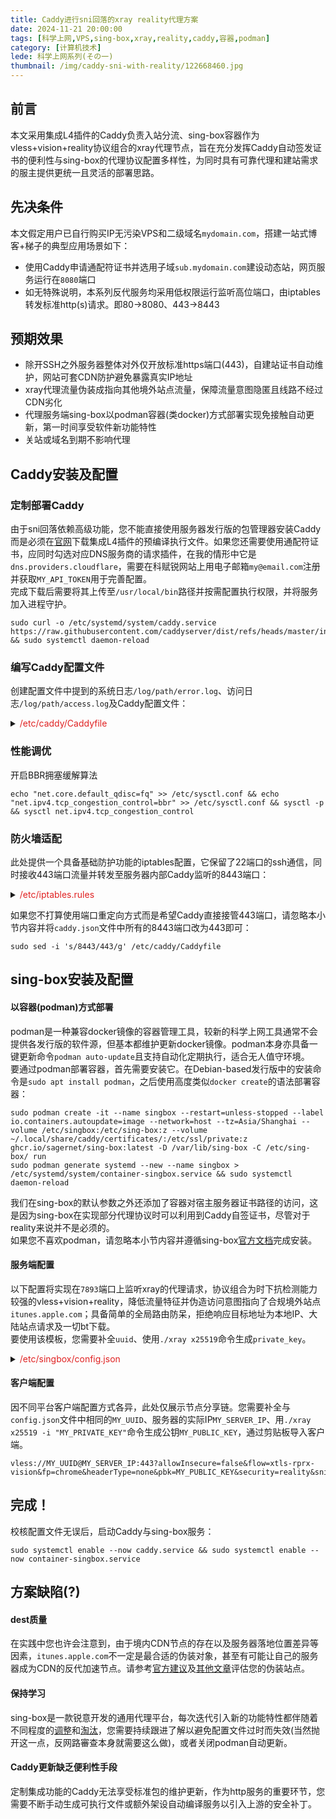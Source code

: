 ```yaml
---
title: Caddy进行sni回落的xray reality代理方案
date: 2024-11-21 20:00:00
tags: [科学上网,VPS,sing-box,xray,reality,caddy,容器,podman]
category: [计算机技术]
lede: 科学上网系列(その一)
thumbnail: /img/caddy-sni-with-reality/122668460.jpg
---
```

## 前言  
本文采用集成L4插件的Caddy负责入站分流、sing-box容器作为vless+vision+reality协议组合的xray代理节点，旨在充分发挥Caddy自动签发证书的便利性与sing-box的代理协议配置多样性，为同时具有可靠代理和建站需求的服主提供更统一且灵活的部署思路。  

## 先决条件  
本文假定用户已自行购买IP无污染VPS和二级域名`mydomain.com`，搭建一站式博客+梯子的典型应用场景如下：  
* 使用Caddy申请通配符证书并选用子域`sub.mydomain.com`建设动态站，网页服务运行在`8080`端口   
* 如无特殊说明，本系列反代服务均采用低权限运行监听高位端口，由iptables转发标准http(s)请求。即80→8080、443→8443  

## 预期效果  
* 除开SSH之外服务器整体对外仅开放标准https端口(443)，自建站证书自动维护，网站可套CDN防护避免暴露真实IP地址  
* xray代理流量伪装成指向其他境外站点流量，保障流量意图隐匿且线路不经过CDN劣化  
* 代理服务端sing-box以podman容器(类docker)方式部署实现免接触自动更新，第一时间享受软件新功能特性  
* 关站或域名到期不影响代理  

## Caddy安装及配置   
### 定制部署Caddy   
由于sni回落依赖高级功能，您不能直接使用服务器发行版的包管理器安装Caddy而是必须在[官网](https://caddyserver.com/download?package=github.com%2Fmholt%2Fcaddy-l4)下载集成L4插件的预编译执行文件。如果您还需要使用通配符证书，应同时勾选对应DNS服务商的请求插件，在我的情形中它是`dns.providers.cloudflare`，需要在科赋锐网站上用电子邮箱`my@email.com`注册并获取`MY_API_TOKEN`用于完善配置。  
完成下载后需要将其上传至`/usr/local/bin`路径并按需配置执行权限，并将服务加入进程守护。  
```shell
sudo curl -o /etc/systemd/system/caddy.service  https://raw.githubusercontent.com/caddyserver/dist/refs/heads/master/init/caddy.service && sudo systemctl daemon-reload
```

### 编写Caddy配置文件  
创建配置文件中提到的系统日志`/log/path/error.log`、访问日志`/log/path/access.log`及Caddy配置文件：  
<details>
<summary><font color="#E02222">/etc/caddy/Caddyfile</font></summary>

```
{
    https_port 8443
    log {
        output file /log/path/error.log
        format console
        level error
    }
    admin off
    acme_dns cloudflare MY_API_TOKEN
    email my@email.com
    layer4 {
        :8443 {
            @reality tls sni itunes.apple.com
            route @reality {
                proxy {
                    upstream 127.0.0.1:7893
                }
            }
        }
    }
}
*.mydomain.com {
    encode gzip zstd
    log {
        output file /log/path/access.log
        format console
    }
    @sub host sub.mydomain.com
    handle @sub {
        ## website
        reverse_proxy 127.0.0.1:8080
        ## other services
        ## ...
    }
    ## Fallback for otherwise unhandled domains
    handle {
        abort
    }
}
```
</details>

### 性能调优  
开启BBR拥塞缓解算法  
```shell
echo "net.core.default_qdisc=fq" >> /etc/sysctl.conf && echo "net.ipv4.tcp_congestion_control=bbr" >> /etc/sysctl.conf && sysctl -p && sysctl net.ipv4.tcp_congestion_control
```

### 防火墙适配
此处提供一个具备基础防护功能的iptables配置，它保留了22端口的ssh通信，同时接收443端口流量并转发至服务器内部Caddy监听的8443端口：  
<details>
<summary><font color="#E02222">/etc/iptables.rules</font></summary>

```
# Generated by iptables-save v1.8.7 on Thu Jun 16 22:39:34 2022
*mangle
:PREROUTING ACCEPT [0:0]
:INPUT ACCEPT [0:0]
:FORWARD ACCEPT [0:0]
:OUTPUT ACCEPT [0:0]
:POSTROUTING ACCEPT [0:0]
-A PREROUTING -p tcp -m tcp --dport 8443 -j MARK --set-xmark 0x1/0xffffffff
-A PREROUTING -p udp -m udp --dport 8443 -j MARK --set-xmark 0x1/0xffffffff
COMMIT
# Completed on Thu Jun 16 22:39:34 2022
# Generated by iptables-save v1.8.7 on Thu Jun 16 22:39:34 2022
*filter
:INPUT DROP [0:0]
:FORWARD ACCEPT [0:0]
:OUTPUT ACCEPT [0:0]
-A INPUT -m conntrack --ctstate RELATED,ESTABLISHED -j ACCEPT
-A INPUT -i lo -j ACCEPT
-A INPUT -m mark --mark 0x1 -j DROP
-A INPUT -p tcp -m multiport --dports 22,8443 -j ACCEPT
-A INPUT -p udp -m multiport --dports 8443 -j ACCEPT
# Completed on Thu Jun 16 22:39:34 2022
# Generated by iptables-save v1.8.7 on Thu Jun 16 22:39:34 2022
*nat
:PREROUTING ACCEPT [0:0]
:INPUT ACCEPT [0:0]
:OUTPUT ACCEPT [0:0]
:POSTROUTING ACCEPT [0:0]
-A PREROUTING -p tcp -m tcp --dport 443 -j REDIRECT --to-ports 8443
-A PREROUTING -p udp -m udp --dport 443 -j REDIRECT --to-ports 8443
COMMIT
# Completed on Thu Jun 16 22:39:34 2022
```
</details>

如果您不打算使用端口重定向方式而是希望Caddy直接接管443端口，请忽略本小节内容并将`caddy.json`文件中所有的8443端口改为443即可： 
```shell
sudo sed -i 's/8443/443/g' /etc/caddy/Caddyfile
```

## sing-box安装及配置  
#### 以容器(podman)方式部署  
podman是一种兼容docker镜像的容器管理工具，较新的科学上网工具通常不会提供各发行版的软件源，但基本都维护更新docker镜像。podman本身亦具备一键更新命令`podman auto-update`且支持自动化定期执行，适合无人值守环境。  
要通过podman部署容器，首先需要安装它。在Debian-based发行版中的安装命令是`sudo apt install podman`，之后使用高度类似`docker create`的语法部署容器：  
```shell
sudo podman create -it --name singbox --restart=unless-stopped --label io.containers.autoupdate=image --network=host --tz=Asia/Shanghai --volume /etc/singbox:/etc/sing-box:z --volume ~/.local/share/caddy/certificates/:/etc/ssl/private:z ghcr.io/sagernet/sing-box:latest -D /var/lib/sing-box -C /etc/sing-box/ run
sudo podman generate systemd --new --name singbox > /etc/systemd/system/container-singbox.service && sudo systemctl daemon-reload
```

我们在sing-box的默认参数之外还添加了容器对宿主服务器证书路径的访问，这是因为sing-box在实现部分代理协议时可以利用到Caddy自签证书，尽管对于reality来说并不是必须的。  
如果您不喜欢podman，请忽略本小节内容并遵循sing-box[官方文档](https://sing-box.sagernet.org/zh/installation/package-manager/)完成安装。  

#### 服务端配置  
以下配置将实现在`7893`端口上监听xray的代理请求，协议组合为时下抗检测能力较强的vless+vision+reality，降低流量特征并伪造访问意图指向了合规境外站点`itunes.apple.com`；具备简单的全局路由防呆，拒绝响应目标地址为本地IP、大陆站点请求及一切bt下载。  
要使用该模板，您需要补全`uuid`、使用`./xray x25519`命令生成`private_key`。  
<details>
<summary><font color="#E02222">/etc/singbox/config.json</font></summary>

```json
{
    "log": {
        "disabled": false,
        "level": "error",
        "output": "/your/log/path/box.log",
        "timestamp": true
    },
    "inbounds": [{
        "tag": "reality-in",
        "type": "vless",
        "listen": "::",
        "listen_port": 7893,
        "sniff": true,
        "users": [{
            "uuid": "MY_UUID",
            "flow": "xtls-rprx-vision"
        }],
        "tls": {
            "enabled": true,
            "server_name": "itunes.apple.com",
            "reality": {
                "enabled": true,
                "handshake": {
                    "server": "itunes.apple.com",
                    "server_port": 443
                },
                "private_key": "MY_PRIVATE_KEY",
                "short_id": [""]
            }
        }
    }],
    "outbounds": [
        {
            "tag": "direct",
            "type": "direct"
        },
        {
            "tag": "block",
            "type": "block"
        }
    ],
    "route": {
        "rule_set": [
            {
                "type": "remote",
                "tag": "geoip-cn",
                "format": "binary",
                "url": "https://raw.githubusercontent.com/MetaCubeX/meta-rules-dat/sing/geo/geoip/cn.srs",
                "download_detour": "direct"
            },
            {
                "type": "remote",
                "tag": "geosite-cn",
                "format": "binary",
                "url": "https://raw.githubusercontent.com/MetaCubeX/meta-rules-dat/sing/geo/geosite/cn.srs",
                "download_detour": "direct"
            }
        ],
        "rules": [{
            "type": "logical",
            "mode": "or",
            "rules": [{"rule_set": ["geoip-cn","geosite-cn"]},{"ip_is_private": true},{"protocol": ["bittorrent"]}],
            "invert": false,
            "outbound": "block"
        }],
        "final": "direct"
    }
}
```
</details>

#### 客户端配置
因不同平台客户端配置方式各异，此处仅展示节点分享链。您需要补全与`config.json`文件中相同的`MY_UUID`、服务器的实际IP`MY_SERVER_IP`、用`./xray x25519 -i "MY_PRIVATE_KEY"`命令生成公钥`MY_PUBLIC_KEY`，通过剪贴板导入客户端。  
```
vless://MY_UUID@MY_SERVER_IP:443?allowInsecure=false&flow=xtls-rprx-vision&fp=chrome&headerType=none&pbk=MY_PUBLIC_KEY&security=reality&sni=itunes.apple.com&type=tcp
```

## 完成！  
校核配置文件无误后，启动Caddy与sing-box服务：  
```shell
sudo systemctl enable --now caddy.service && sudo systemctl enable --now container-singbox.service
```

## 方案缺陷(?)
#### dest质量
在实践中您也许会注意到，由于境内CDN节点的存在以及服务器落地位置差异等因素，`itunes.apple.com`不一定是最合适的伪装对象，甚至有可能让自己的服务器成为CDN的反代加速节点。请参考[官方建议](https://github.com/XTLS/Xray-core/discussions/2256)及[其他文章](https://www.smallstep.one/article/reality-domain)评估您的伪装站点。  

#### 保持学习  
sing-box是一款锐意开发的通用代理平台，每次迭代引入新的功能特性都伴随着不同程度的[调整](https://sing-box.sagernet.org/zh/migration/)和[淘汰](https://sing-box.sagernet.org/zh/deprecated/)，您需要持续跟进了解以避免配置文件过时而失效(当然抛开这一点，反网路審查本身就需要这么做)，或者关闭podman自动更新。  

#### Caddy更新缺乏便利性手段
定制集成功能的Caddy无法享受标准包的维护更新，作为http服务的重要环节，您需要不断手动生成可执行文件或额外架设自动编译服务以引入上游的安全补丁。  
